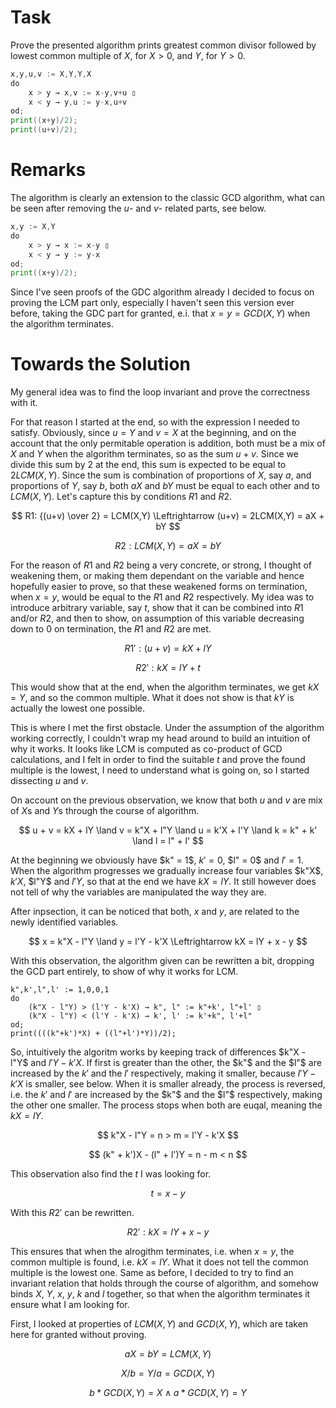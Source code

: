 # Task

Prove the presented algorithm prints greatest common divisor followed by lowest common multiple of $X$, for $X > 0$, and $Y$, for $Y > 0$.

```go
x,y,u,v := X,Y,Y,X
do
    x > y → x,v := x-y,v+u ▯
    x < y → y,u := y-x,u+v
od;
print((x+y)/2);
print((u+v)/2);
```

# Remarks

The algorithm is clearly an extension to the classic GCD algorithm, what can be seen after removing the $u$- and $v$- related parts, see below.

```go
x,y := X,Y
do
    x > y → x := x-y ▯
    x < y → y := y-x
od;
print((x+y)/2);
```

Since I've seen proofs of the GDC algorithm already I decided to focus on proving the LCM part only, especially I haven't seen this version ever before, taking the GDC part for granted, e.i. that $x = y = GCD(X,Y)$ when the algorithm terminates.


# Towards the Solution

My general idea was to find the loop invariant and prove the correctness with it.

For that reason I started at the end, so with the expression I needed to satisfy. Obviously, since $u = Y$ and $v = X$ at the beginning, and on the account that the only permitable operation is addition, both must be a mix of $X$ and $Y$ when the algorithm terminates, so as the sum $u + v$. Since we divide this sum by 2 at the end, this sum is expected to be equal to $2LCM(X,Y)$. Since the sum is combination of proportions of $X$, say $a$, and proportions of $Y$, say $b$, both $aX$ and $bY$ must be equal to each other and to $LCM(X,Y)$. Let's capture this by conditions $R1$ and $R2$.

$$
R1: {(u+v) \over 2} = LCM(X,Y) \Leftrightarrow (u+v) = 2LCM(X,Y) = aX + bY
$$

$$
R2: LCM(X,Y) = aX = bY
$$

For the reason of $R1$ and $R2$ being a very concrete, or strong, I thought of weakening them, or making them dependant on the variable and hence hopefully easier to prove, so that these weakened forms on termination, when $x=y$, would be equal to the $R1$ and $R2$ respectively. My idea was to introduce arbitrary variable, say $t$, show that it can be combined into $R1$ and/or $R2$, and then to show, on assumption of this variable decreasing down to 0 on termination, the $R1$ and $R2$ are met.

$$
R1': (u+v) = kX + lY
$$

$$
R2': kX = lY + t
$$

This would show that at the end, when the algorithm terminates, we get $kX = Y$, and so the common multiple. What it does not show is that $kY$ is actually the lowest one possible.

This is where I met the first obstacle. Under the assumption of the algorithm working correctly, I couldn't wrap my head around to build an intuition of why it works. It looks like LCM is computed as co-product of GCD calculations, and I felt in order to find the suitable $t$ and prove the found multiple is the lowest, I need to understand what is going on, so I started dissecting $u$ and $v$.

On account on the previous observation, we know that both $u$ and $v$ are mix of $X$s and $Y$s through the course of algorithm.

$$
u + v = kX + lY
\land
v = k"X + l"Y \land u = k'X + l'Y
\land
k = k" + k' \land l = l" + l'
$$

At the beginning we obviously have $k" = 1$, $k' = 0$, $l" = 0$ and $l' = 1$. When the algorithm progresses we gradually increase four variables $k"X$, $k'X$, $l"Y$ and $l'Y$, so that at the end we have $kX = lY$. It still however does not tell of why the variables are manipulated the way they are.

After inpsection, it can be noticed that both, $x$ and $y$, are related to the newly identified variables.

$$
x = k"X - l"Y \land y = l'Y - k'X \Leftrightarrow kX = lY + x - y
$$

With this observation, the algorithm given can be rewritten a bit, dropping the GCD part entirely, to show of why it works for LCM.

```text
k",k',l",l' := 1,0,0,1
do
    (k"X - l"Y) > (l'Y - k'X) → k", l" := k"+k', l"+l' ▯
    (k"X - l"Y) < (l'Y - k'X) → k', l' := k'+k", l'+l"
od;
print((((k"+k')*X) + ((l"+l')*Y))/2);
```

So, intuitively the algoritm works by keeping track of differences $k"X - l"Y$ and $l'Y - k'X$. If first is greater than the other, the $k"$ and the $l"$ are increased by the $k'$ and the $l'$ respectively, making it smaller, because $l'Y - k'X$ is smaller, see below.
When it is smaller already, the process is reversed, i.e. the $k'$ and $l'$ are increased by the $k"$ and the $l"$ respectively, making the other one smaller. The process stops when both are euqal, meaning the $kX = lY$.

$$
k"X - l"Y = n > m = l'Y - k'X
$$

$$
(k" + k')X - (l" + l')Y = n - m < n
$$

This observation also find the $t$ I was looking for.

$$
t = x - y
$$

With this $R2'$ can be rewritten.

$$
R2': kX = lY + x - y
$$

This ensures that when the alrogithm terminates, i.e. when $x = y$, the common multiple is found, i.e. $kX = lY$. What it does not tell the common multiple is the lowest one. Same as before, I decided to try to find an invariant relation that holds through the course of algorithm, and somehow binds $X$, $Y$, $x$, $y$, $k$ and $l$ together, so that when the algorithm terminates it ensure what I am looking for.

First, I looked at properties of $LCM(X,Y)$ and $GCD(X,Y)$, which are taken here for granted without proving.

$$
aX = bY = LCM(X,Y)
$$

$$
X/b = Y/a = GCD(X,Y)
$$

$$
b*GCD(X,Y) = X \land  a*GCD(X,Y) = Y
$$

